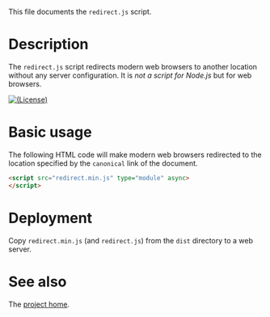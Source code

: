 This file documents the `redirect.js` script.

# Description

The `redirect.js` script redirects modern web browsers to another location
without any server configuration.
It is *not a script for Node.js* but for web browsers.

[![(License)](https://img.shields.io/badge/license-MIT-blue.svg)][MIT]

[MIT]: https://opensource.org/licenses/MIT

# Basic usage

The following HTML code will make modern web browsers redirected to the
location specified by the `canonical` link of the document.

```html
<script src="redirect.min.js" type="module" async>
</script>
```

# Deployment

Copy `redirect.min.js` (and `redirect.js`) from the `dist` directory to a web
server.

# See also

The [project home](https://vx68k.bitbucket.io/redirect.js/).
